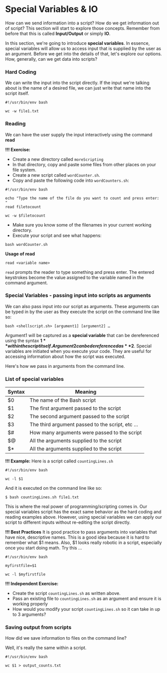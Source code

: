 # Special Variables & IO

How can we send information into a script? How do we get information out of script? This section will start to explore those concepts. Remember from before that this is called **Input/Output** or simply **IO**.

In this section, we're going to introduce **special variables**. In essence, special variables will allow us to access input that is supplied by the user as an argument. Before we get into the details of that, let's explore our options. How, generally, can we get data into scripts?

### Hard Coding

We can write the input into the script directly. If the input we're talking about is the name of a desired file, we can just write that name into the script itself.

```
#!/usr/bin/env bash
 
wc -w file1.txt
```

### Reading

We can have the user supply the input interactively using the command **read**

**!!! Exercise:** 
- Create a new directory called `moreScripting`
- In that directory, copy and paste some files from other places on your file system.
- Create a new script called `wordCounter.sh`.
- Copy and paste the following code into `wordCounters.sh`:

```
#!/usr/bin/env bash
 
echo "Type the name of the file do you want to count and press enter: "
read filetocount
 
wc -w $filetocount
```

- Make sure you know some of the filenames in your current working directory.
- Execute your script and see what happens:

```
bash wordCounter.sh
```

**Usage of read**

`read <variable name>`

`read` prompts the reader to type something and press enter. The entered keystrokes become the value assigned to the variable named in the command argument.

### Special Variables - passing input into scripts as arguments

We can also pass input into our script as arguments. These arguments can be typed in by the user as they execute the script on the command line like so:

`bash <shellscript.sh> [argument1] [argument2] …` 

Argument1 will be captured as a **special variable** that can be dereferenced using the syntax **$1** within the script itself. Argument2 can be dereferenced as **$2**. Special variables are initiated when you execute your code. They are useful for accessing information about how the script was executed.

Here's how we pass in arguments from the command line.

### List of special variables

| Syntax | Meaning |
|--------|---------|
| $0 | The name of the Bash script |
| $1 | The first argument passed to the script |
| $2 | The second argument passed to the script |
| $3 | The third argument passed to the script, etc … |
| $# | How many arguments were passed to the script |
| $@ | All the arguments supplied to the script |
| $* | All the arguments supplied to the script |

**!!! Example:** Here is a script called `countingLines.sh`

```
#!/usr/bin/env bash
 
wc -l $1
```

And it is executed on the command line like so:

```
$ bash countingLines.sh file1.txt
```

This is where the real power of programming/scripting comes in. Our special variables script has the exact same behavior as the hard coding and reading examples above. However, using special variables we can apply our script to different inputs without re-editing the script directly.

**!!! Best Practices** It is good practice to pass arguments into variables that have nice, descriptive names. This is a good idea because it is hard to remember what $1 means. Also, $1 looks really robotic in a script, especially once you start doing math. Try this …

```
#!/usr/bin/env bash
 
myfirstfile=$1
 
wc -l $myfirstfile
```

**!!! Independent Exercise:** 
- Create the script `countingLines.sh` as written above.
- Pass an existing file to `countingLines.sh` as an argument and ensure it is working properly
- How would you modify your script `countingLines.sh` so it can take in up to 3 arguments?

### Saving output from scripts

How did we save information to files on the command line?

Well, it's really the same within a script.

```
#!/usr/bin/env bash
 
wc $1 > output_counts.txt
```


